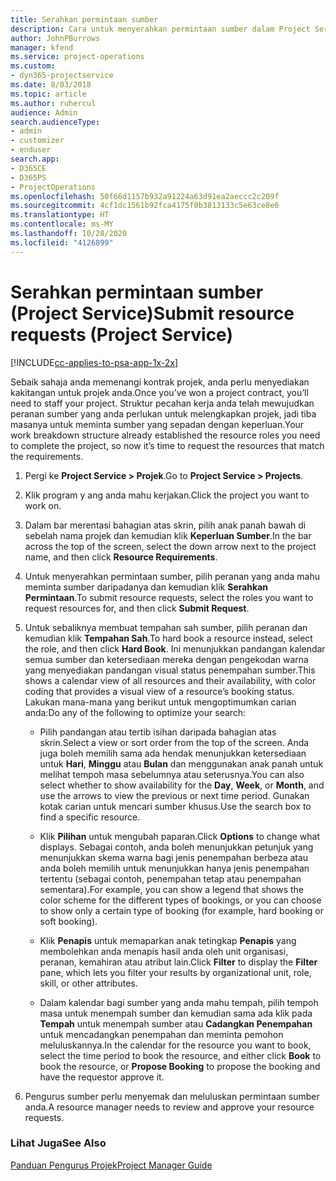 ```yaml
---
title: Serahkan permintaan sumber
description: Cara untuk menyerahkan permintaan sumber dalam Project Service
author: JohnPBurrows
manager: kfend
ms.service: project-operations
ms.custom:
- dyn365-projectservice
ms.date: 8/03/2018
ms.topic: article
ms.author: ruhercul
audience: Admin
search.audienceType:
- admin
- customizer
- enduser
search.app:
- D365CE
- D365PS
- ProjectOperations
ms.openlocfilehash: 50f66d1157b932a91224a63d91ea2aeccc2c209f
ms.sourcegitcommit: 4cf1dc1561b92fca4175f0b3813133c5e63ce8e6
ms.translationtype: HT
ms.contentlocale: ms-MY
ms.lasthandoff: 10/28/2020
ms.locfileid: "4126899"
---
```

# <a name="submit-resource-requests-project-service"></a><span data-ttu-id="f4271-103">Serahkan permintaan sumber (Project Service)</span><span class="sxs-lookup"><span data-stu-id="f4271-103">Submit resource requests (Project Service)</span></span>

[!INCLUDE[cc-applies-to-psa-app-1x-2x](../includes/cc-applies-to-psa-app-1x-2x.md)]

<span data-ttu-id="f4271-104">Sebaik sahaja anda memenangi kontrak projek, anda perlu menyediakan kakitangan untuk projek anda.</span><span class="sxs-lookup"><span data-stu-id="f4271-104">Once you’ve won a project contract, you’ll need to staff your project.</span></span> <span data-ttu-id="f4271-105">Struktur pecahan kerja anda telah mewujudkan peranan sumber yang anda perlukan untuk melengkapkan projek, jadi tiba masanya untuk meminta sumber yang sepadan dengan keperluan.</span><span class="sxs-lookup"><span data-stu-id="f4271-105">Your work breakdown structure already established the resource roles you need to complete the project, so now it’s time to request the resources that match the requirements.</span></span>  
  
1.  <span data-ttu-id="f4271-106">Pergi ke **Project Service > Projek**.</span><span class="sxs-lookup"><span data-stu-id="f4271-106">Go to **Project Service > Projects**.</span></span>  
  
2.  <span data-ttu-id="f4271-107">Klik program y ang anda mahu kerjakan.</span><span class="sxs-lookup"><span data-stu-id="f4271-107">Click the project you want to work on.</span></span>  
  
3.  <span data-ttu-id="f4271-108">Dalam bar merentasi bahagian atas skrin, pilih anak panah bawah di sebelah nama projek dan kemudian klik **Keperluan Sumber**.</span><span class="sxs-lookup"><span data-stu-id="f4271-108">In the bar across the top of the screen, select the down arrow next to the project name, and then click **Resource Requirements**.</span></span>  
  
4.  <span data-ttu-id="f4271-109">Untuk menyerahkan permintaan sumber, pilih peranan yang anda mahu meminta sumber daripadanya dan kemudian klik **Serahkan Permintaan**.</span><span class="sxs-lookup"><span data-stu-id="f4271-109">To submit resource requests, select the roles you want to request resources for, and then click **Submit Request**.</span></span>  
  
5.  <span data-ttu-id="f4271-110">Untuk sebaliknya membuat tempahan sah sumber, pilih peranan dan kemudian klik **Tempahan Sah**.</span><span class="sxs-lookup"><span data-stu-id="f4271-110">To hard book a resource instead, select the role, and then click **Hard Book**.</span></span> <span data-ttu-id="f4271-111">Ini menunjukkan pandangan kalendar semua sumber dan ketersediaan mereka dengan pengekodan warna yang menyediakan pandangan visual status penempahan sumber.</span><span class="sxs-lookup"><span data-stu-id="f4271-111">This shows a calendar view of all resources and their availability, with color coding that provides a visual view of a resource’s booking status.</span></span> <span data-ttu-id="f4271-112">Lakukan mana-mana yang berikut untuk mengoptimumkan carian anda:</span><span class="sxs-lookup"><span data-stu-id="f4271-112">Do any of the following to optimize your search:</span></span>  
  
    -   <span data-ttu-id="f4271-113">Pilih pandangan atau tertib isihan daripada bahagian atas skrin.</span><span class="sxs-lookup"><span data-stu-id="f4271-113">Select a view or sort order from the top of the screen.</span></span> <span data-ttu-id="f4271-114">Anda juga boleh memilih sama ada hendak menunjukkan ketersediaan untuk **Hari**, **Minggu** atau **Bulan** dan menggunakan anak panah untuk melihat tempoh masa sebelumnya atau seterusnya.</span><span class="sxs-lookup"><span data-stu-id="f4271-114">You can also select whether to show availability for the **Day**, **Week**, or **Month**, and use the arrows to view the previous or next time period.</span></span> <span data-ttu-id="f4271-115">Gunakan kotak carian untuk mencari sumber khusus.</span><span class="sxs-lookup"><span data-stu-id="f4271-115">Use the search box to find a specific resource.</span></span>  
  
    -   <span data-ttu-id="f4271-116">Klik **Pilihan** untuk mengubah paparan.</span><span class="sxs-lookup"><span data-stu-id="f4271-116">Click **Options** to change what displays.</span></span> <span data-ttu-id="f4271-117">Sebagai contoh, anda boleh menunjukkan petunjuk yang menunjukkan skema warna bagi jenis penempahan berbeza atau anda boleh memilih untuk menunjukkan hanya jenis penempahan tertentu (sebagai contoh, penempahan tetap atau penempahan sementara).</span><span class="sxs-lookup"><span data-stu-id="f4271-117">For example, you can show a legend that shows the color scheme for the different types of bookings, or you can choose to show only a certain type of booking (for example, hard booking or soft booking).</span></span>  
  
    -   <span data-ttu-id="f4271-118">Klik **Penapis** untuk memaparkan anak tetingkap **Penapis** yang membolehkan anda menapis hasil anda oleh unit organisasi, peranan, kemahiran atau atribut lain.</span><span class="sxs-lookup"><span data-stu-id="f4271-118">Click **Filter** to display the **Filter** pane, which lets you filter your results by organizational unit, role, skill, or other attributes.</span></span>  
  
    -   <span data-ttu-id="f4271-119">Dalam kalendar bagi sumber yang anda mahu tempah, pilih tempoh masa untuk menempah sumber dan kemudian sama ada klik pada **Tempah** untuk menempah sumber atau **Cadangkan Penempahan** untuk mencadangkan penempahan dan meminta pemohon meluluskannya.</span><span class="sxs-lookup"><span data-stu-id="f4271-119">In the calendar for the resource you want to book, select the time period to book the resource, and either click **Book** to book the resource, or **Propose Booking** to propose the booking and have the requestor approve it.</span></span>  
  
6.  <span data-ttu-id="f4271-120">Pengurus sumber perlu menyemak dan meluluskan permintaan sumber anda.</span><span class="sxs-lookup"><span data-stu-id="f4271-120">A resource manager needs to review and approve your resource requests.</span></span>  
  
### <a name="see-also"></a><span data-ttu-id="f4271-121">Lihat Juga</span><span class="sxs-lookup"><span data-stu-id="f4271-121">See Also</span></span>  
 [<span data-ttu-id="f4271-122">Panduan Pengurus Projek</span><span class="sxs-lookup"><span data-stu-id="f4271-122">Project Manager Guide</span></span>](../psa/project-manager-guide.md)
